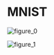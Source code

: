 # MNIST

![figure_0](https://user-images.githubusercontent.com/17031124/42610683-a7643b4e-85cd-11e8-924c-577b630bf1ea.png)

![figure_1](https://user-images.githubusercontent.com/17031124/42610684-a78a2caa-85cd-11e8-962f-8b52bb1ac114.png)